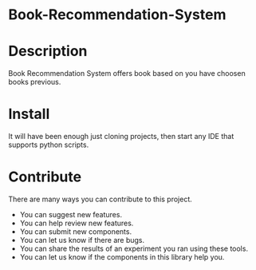 # Book-Recommendation-System

# Description
Book Recommendation System offers book based on you have choosen books previous.

# Install 
It will have been enough just cloning projects, then start any IDE that supports python scripts.

# Contribute 
There are many ways you can contribute to this project.

- You can suggest new features.
- You can help review new features.
- You can submit new components.
- You can let us know if there are bugs.
- You can share the results of an experiment you ran using these tools.
- You can let us know if the components in this library help you.

